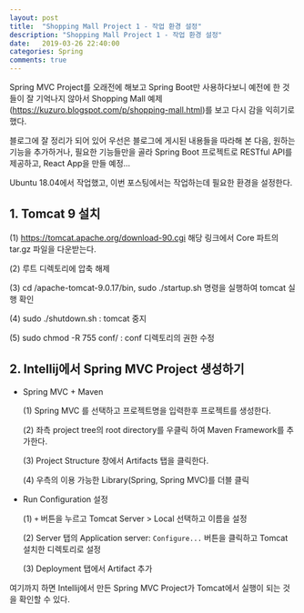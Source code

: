 ```yaml
---
layout: post
title:  "Shopping Mall Project 1 - 작업 환경 설정"
description: "Shopping Mall Project 1 - 작업 환경 설정"
date:   2019-03-26 22:40:00
categories: Spring
comments: true
---
```

Spring MVC Project를 오래전에 해보고 Spring Boot만 사용하다보니 예전에 한 것들이 잘 기억나지 않아서 Shopping Mall 예제(https://kuzuro.blogspot.com/p/shopping-mall.html)를 보고 다시 감을 익히기로 했다.

블로그에 잘 정리가 되어 있어 우선은 블로그에 게시된 내용들을 따라해 본 다음, 원하는 기능을 추가하거나, 필요한 기능들만을 골라 Spring Boot 프로젝트로 RESTful API를 제공하고, React App을 만들 예정...

Ubuntu 18.04에서 작업했고, 이번 포스팅에서는 작업하는데 필요한 환경을 설정한다.

## 1. Tomcat 9 설치
(1) https://tomcat.apache.org/download-90.cgi 해당 링크에서 Core 파트의 tar.gz 파일을 다운받는다.

(2) 루트 디렉토리에 압축 해제

(3) cd /apache-tomcat-9.0.17/bin, sudo ./startup.sh 명령을 실행하여 tomcat 실행 확인

(4) sudo ./shutdown.sh : tomcat 중지

(5) sudo chmod -R 755 conf/ : conf 디렉토리의 권한 수정

## 2. Intellij에서 Spring MVC Project 생성하기
- Spring MVC + Maven

  (1) Spring MVC 를 선택하고 프로젝트명을 입력한후 프로젝트를 생성한다.

  (2) 좌측 project tree의 root directory를 우클릭 하여 Maven Framework를 추가한다.
  
  (3) Project Structure 창에서 Artifacts 탭을 클릭한다.

  (4) 우측의 이용 가능한 Library(Spring, Spring MVC)를 더블 클릭

- Run Configuration 설정

  (1) `+` 버튼을 누르고 Tomcat Server > Local 선택하고 이름을 설정

  (2) Server 탭의 Application server: `Configure...` 버튼을 클릭하고 Tomcat 설치한 디렉토리로 설정

  (3) Deployment 탭에서 Artifact 추가

여기까지 하면 Intellij에서 만든 Spring MVC Project가 Tomcat에서 실행이 되는 것을 확인할 수 있다.
